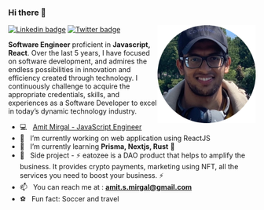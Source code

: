### Hi there 👋

<img align="right" src="https://github.com/AmitMirgal/AmitMirgal/blob/master/AM.png" alt="Amit Mirgal" height="auto" width="200">

[![Linkedin badge](https://img.shields.io/badge/-LinkedIn-blue?style=for-the-badge&logo=Linkedin&logocolor=white&labelColor=blue&color=blue)](https://www.linkedin.com/in/amit-mirgal/)
[![Twitter badge](https://img.shields.io/badge/-Twitter-white?style=for-the-badge&logo=Twitter&logoColor=white&labelColor=green&color=green)](https://twitter.com/amit_mirgal/)

**Software Engineer** proficient in **Javascript, React**. Over the last 5 years, I have focused on software development, and admires the endless possibilities in innovation and efficiency created through technology. I continuously challenge to acquire the appropriate credentials, skills, and experiences as a Software Developer to excel in today’s dynamic technology industry.  

- 💻  &nbsp; [Amit Mirgal - JavaScript Engineer](https://devmit-io.vercel.app/)
- 🔭  &nbsp; I’m currently working on web application using ReactJS
- 🌱  &nbsp; I’m currently learning **Prisma, Nextjs, Rust** 🦀 
- 💼  &nbsp; Side project - ⚡ eatozee is a DAO product that helps to amplify the business. It provides crypto payments, marketing using NFT, all the services you need to boost your business. ⚡
- 📫  &nbsp; You can reach me at : **amit.s.mirgal@gmail.com**
- ⚽  &nbsp; Fun fact: Soccer and travel
